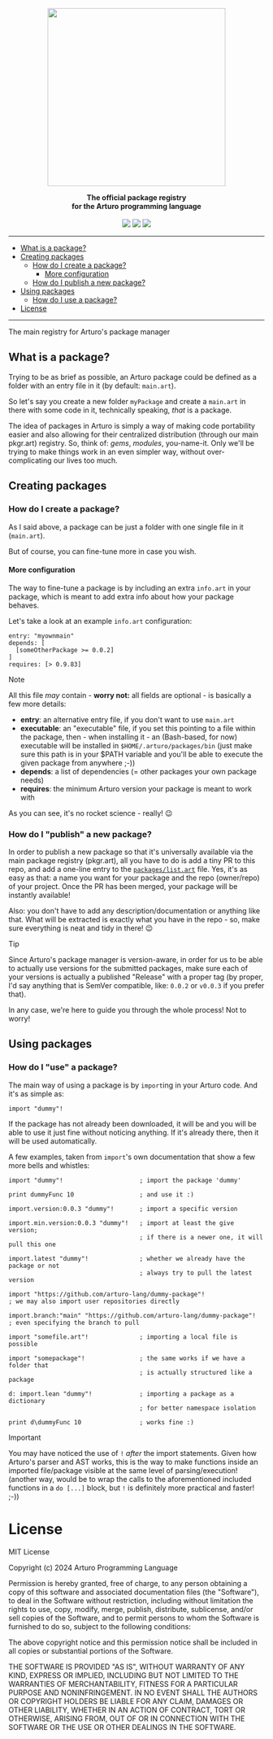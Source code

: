 <p align="center"><img align="center" width="350" src="https://raw.githubusercontent.com/arturo-lang/pkgr.art/main/logo.png"/></p>
<p align="center">
  <b>The official package registry<br>for the Arturo programming language</b>
  <br><br>
  <img src="https://img.shields.io/github/license/arturo-lang/pkgr.art?style=for-the-badge">
  <img src="https://img.shields.io/badge/language-Arturo-orange.svg?style=for-the-badge">
  <img src="https://img.shields.io/github/actions/workflow/status/arturo-lang/pkgr.art/verify.yml?style=for-the-badge">
</p>

--- 
 
<!--ts-->

* [What is a package?](#what-is-a-package)
* [Creating packages](#creating-packages)
  * [How do I create a package?](#how-do-I-create-a-package)
    * [More configuration](#more-configuration) 
  * [How do I publish a new package?](#how-do-I-publish-a-new-package)
* [Using packages](#using-packages)
  * [How do I use a package?](#how-do-I-use-a-package)
* [License](#license)   

<!--te-->
 
---

The main registry for Arturo's package manager

## What is a package?

Trying to be as brief as possible, an Arturo package could be defined as a folder with an entry file in it (by default: `main.art`).

So let's say you create a new folder `myPackage` and create a `main.art` in there with some code in it, technically speaking, *that* is a package.

The idea of packages in Arturo is simply a way of making code portability easier and also allowing for their centralized distribution (through our main pkgr.art) registry. So, think of: *gems*, *modules*, you-name-it. Only we'll be trying to make things work in an even simpler way, without over-complicating our lives too much.

## Creating packages

### How do I create a package?

As I said above, a package can be just a folder with one single file in it (`main.art`).

But of course, you can fine-tune more in case you wish.

#### More configuration

The way to fine-tune a package is by including an extra `info.art` in your package, which is meant to add extra info about how your package behaves.

Let's take a look at an example `info.art` configuration:

```red
entry: "myownmain"
depends: [
  [someOtherPackage >= 0.0.2]
]
requires: [> 0.9.83]
```

> [!NOTE]
> All this file *may* contain - **worry not:** all fields are optional - is basically a few more details:
> 
> - **entry**: an alternative entry file, if you don't want to use `main.art`
> - **executable**: an "executable" file, if you set this pointing to a file within the package, then - when installing it - an (Bash-based, for now) executable will be installed in `$HOME/.arturo/packages/bin` (just make sure this path is in your $PATH variable and you'll be able to execute the given package from anywhere ;-))
> - **depends**: a list of dependencies (= other packages your own package needs)
> - **requires**: the minimum Arturo version your package is meant to work with
>
> As you can see, it's no rocket science - really! 😉

### How do I "publish" a new package?

In order to publish a new package so that it's universally available via the main package registry (pkgr.art), all you have to do is add a tiny PR to this repo, and add a one-line entry to the [`packages/list.art`](https://github.com/arturo-lang/pkgr.art/blob/main/packages/list.art) file. Yes, it's as easy as that: a name you want for your package and the repo (owner/repo) of your project. Once the PR has been merged, your package will be instantly available!

Also: you don't have to add any description/documentation or anything like that. What will be extracted is exactly what you have in the repo - so, make sure everything is neat and tidy in there! 😉

> [!TIP]
> Since Arturo's package manager is version-aware, in order for us to be able to actually use versions for the submitted packages, make sure each of your versions is actually a published "Release" with a proper tag (by proper, I'd say anything that is SemVer compatible, like: `0.0.2` or `v0.0.3` if you prefer that).

In any case, we're here to guide you through the whole process! Not to worry!

## Using packages

### How do I "use" a package?

The main way of using a package is by `import`ing in your Arturo code. And it's as simple as:

```red
import "dummy"!
```

If the package has not already been downloaded, it will be and you will be able to use it just fine without noticing anything. If it's already there, then it will be used automatically.

A few examples, taken from `import`'s own documentation that show a few more bells and whistles:

```red
import "dummy"!                     ; import the package 'dummy'

print dummyFunc 10                  ; and use it :)
```

```red
import.version:0.0.3 "dummy"!       ; import a specific version

import.min.version:0.0.3 "dummy"!   ; import at least the give version;
                                    ; if there is a newer one, it will pull this one
```

```red
import.latest "dummy"!              ; whether we already have the package or not
                                    ; always try to pull the latest version
```

```red
import "https://github.com/arturo-lang/dummy-package"!
; we may also import user repositories directly

import.branch:"main" "https://github.com/arturo-lang/dummy-package"!
; even specifying the branch to pull
```

```red
import "somefile.art"!              ; importing a local file is possible

import "somepackage"!               ; the same works if we have a folder that
                                    ; is actually structured like a package
```

```red
d: import.lean "dummy"!             ; importing a package as a dictionary
                                    ; for better namespace isolation

print d\dummyFunc 10                ; works fine :)
```

> [!IMPORTANT]
> You may have noticed the use of `!` *after* the import statements. Given how Arturo's parser and AST works, this is the way to make functions inside an imported file/package visible at the same level of parsing/execution! (another way, would be to wrap the calls to the aforementioned included functions in a `do [...]` block, but `!` is definitely more practical and faster! ;-))


License
===========

MIT License

Copyright (c) 2024 Arturo Programming Language

Permission is hereby granted, free of charge, to any person obtaining a copy
of this software and associated documentation files (the "Software"), to deal
in the Software without restriction, including without limitation the rights
to use, copy, modify, merge, publish, distribute, sublicense, and/or sell
copies of the Software, and to permit persons to whom the Software is
furnished to do so, subject to the following conditions:

The above copyright notice and this permission notice shall be included in all
copies or substantial portions of the Software.

THE SOFTWARE IS PROVIDED "AS IS", WITHOUT WARRANTY OF ANY KIND, EXPRESS OR
IMPLIED, INCLUDING BUT NOT LIMITED TO THE WARRANTIES OF MERCHANTABILITY,
FITNESS FOR A PARTICULAR PURPOSE AND NONINFRINGEMENT. IN NO EVENT SHALL THE
AUTHORS OR COPYRIGHT HOLDERS BE LIABLE FOR ANY CLAIM, DAMAGES OR OTHER
LIABILITY, WHETHER IN AN ACTION OF CONTRACT, TORT OR OTHERWISE, ARISING FROM,
OUT OF OR IN CONNECTION WITH THE SOFTWARE OR THE USE OR OTHER DEALINGS IN THE
SOFTWARE.
